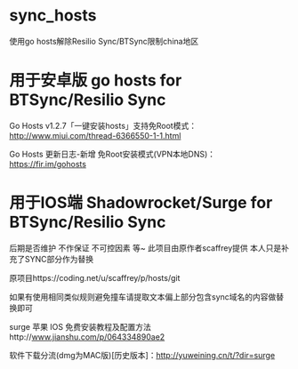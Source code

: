 # sync_hosts


使用go hosts解除Resilio Sync/BTSync限制china地区




# 用于安卓版 go hosts  for  BTSync/Resilio Sync
Go Hosts v1.2.7「一键安装hosts」支持免Root模式：http://www.miui.com/thread-6366550-1-1.html

Go Hosts 更新日志-新增 免Root安装模式(VPN本地DNS)：https://fir.im/gohosts



# 用于IOS端 Shadowrocket/Surge  for  BTSync/Resilio Sync
后期是否维护 不作保证 不可控因素 等~
此项目由原作者scaffrey提供 本人只是补充了SYNC部分作为替换 

原项目https://coding.net/u/scaffrey/p/hosts/git

如果有使用相同类似规则避免撞车请提取文本偏上部分包含sync域名的内容做替换即可

surge 苹果 IOS 免费安装教程及配置方法http://www.jianshu.com/p/064334890ae2

软件下载分流(dmg为MAC版)[历史版本]：http://yuweining.cn/t/?dir=surge









